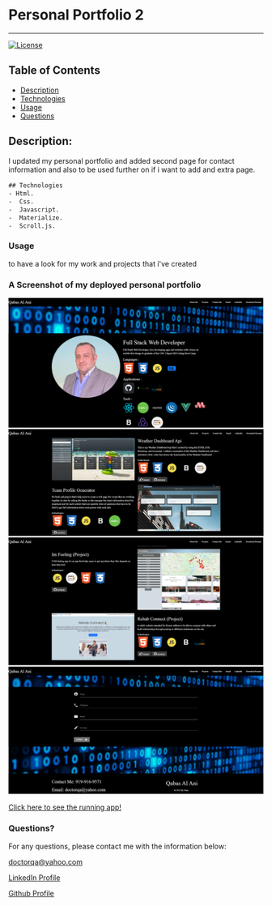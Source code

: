 # Personal Portfolio 2

---

[![License](https://img.shields.io/badge/License-MIT-yellow.svg)](https://opensource.org/licenses/MIT)

## Table of Contents

- [Description](#description)
- [Technologies](#Technologies)
- [Usage](#usage)
- [Questions](#questions)

## Description:

I updated my personal portfolio and added second page for contact information and also to be used further on if i want to add and extra page.

```
## Technologies
- Html.
-  Css.
-  Javascript.
-  Materialize.
-  Scroll.js.
```

### Usage

to have a look for my work and projects that i've created

### A Screenshot of my deployed personal portfolio

![ScreenShots](./Assets/images/screenshots/screenshot1q.png)
![ScreenShots](./Assets/images/screenshots/screenshot2q.png)
![ScreenShots](./Assets/images/screenshots/screenshot3q.png)
![ScreenShots](./Assets/images/screenshots/screenshot4q.png)

[Click here to see the running app!](https://qabas-al-ani.github.io/Personal-Protfolio-2/)

### Questions?

For any questions, please contact me with the information below:

doctorqa@yahoo.com

[LinkedIn Profile]( https://www.linkedin.com/in/qabas-al-ani-7b858863/ )

[Github Profile]( https://github.com/Qabas-al-ani )
